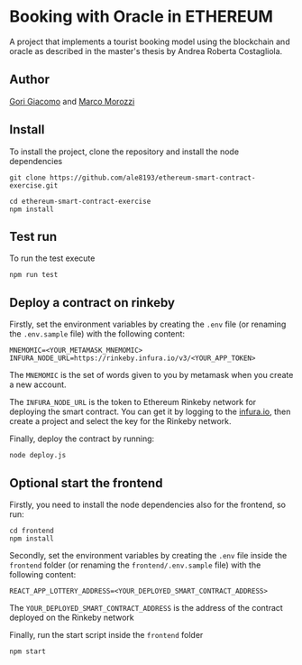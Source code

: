 # Booking with Oracle in ETHEREUM
A project that implements a tourist booking model using the blockchain and oracle as described in the master's thesis by Andrea Roberta Costagliola.

## Author
[Gori Giacomo](https://github.com/beawareoftheg) and [Marco Morozzi](https://github.com/marcoleino)

## Install 

To install the project, clone the repository and install the node dependencies

```
git clone https://github.com/ale8193/ethereum-smart-contract-exercise.git

cd ethereum-smart-contract-exercise
npm install
```

## Test run

To run the test execute

```
npm run test
```

## Deploy a contract on rinkeby

Firstly, set the environment variables by creating the `.env` file (or renaming the `.env.sample` file) with the following content:

```
MNEMOMIC=<YOUR_METAMASK_MNEMOMIC>
INFURA_NODE_URL=https://rinkeby.infura.io/v3/<YOUR_APP_TOKEN>
```

The ``MNEMOMIC`` is the set of words given to you by metamask when you create a new account.

The ``INFURA_NODE_URL`` is the token to Ethereum Rinkeby network for deploying the smart contract. 
You can get it by logging to the [infura.io](https://infura.io/), then create a project and select the key for the Rinkeby network.

Finally, deploy the contract by running:

```
node deploy.js
``` 

## Optional start the frontend

Firstly, you need to install the node dependencies also for the frontend, so run:

```
cd frontend
npm install
```

Secondly, set the environment variables by creating the `.env` file inside the `frontend` folder (or renaming the `frontend/.env.sample` file) with the following content:

```
REACT_APP_LOTTERY_ADDRESS=<YOUR_DEPLOYED_SMART_CONTRACT_ADDRESS>
```

The ``YOUR_DEPLOYED_SMART_CONTRACT_ADDRESS`` is the address of the contract deployed on the Rinkeby network

Finally, run the start script inside the ``frontend`` folder

```
npm start
```

